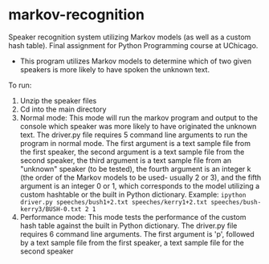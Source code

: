 # markov-recognition
Speaker recognition system utilizing Markov models (as well as a custom hash table). Final assignment for Python Programming course at UChicago.
* This program utilizes Markov models to determine which of two given speakers is more likely to have spoken the unknown text.

To run:
1. Unzip the speaker files
2. Cd into the main directory
3. Normal mode: This mode will run the markov program and output to the console which speaker was more likely to have originated the unknown text. The driver.py file requires 5 command line arguments to run the program in normal mode. The first argument is a text sample file from the first speaker, the second argument is a text sample file from the second speaker, the third argument is a text sample file from an "unknown" speaker (to be tested), the fourth argument is an integer k (the order of the Markov models to be used- usually 2 or 3), and the fifth argument is an integer 0 or 1, which corresponds to the model utilizing a custom hashtable or the built in Python dictionary. Example: ```ipython driver.py speeches/bush1+2.txt speeches/kerry1+2.txt speeches/bush-kerry3/BUSH-0.txt 2 1```
4. Performance mode: This mode tests the performance of the custom hash table against the built in Python dictionary. The driver.py file requires 6 command line arguments. The first argument is 'p', followed by a text sample file from the first speaker, a text sample file for the second speaker

